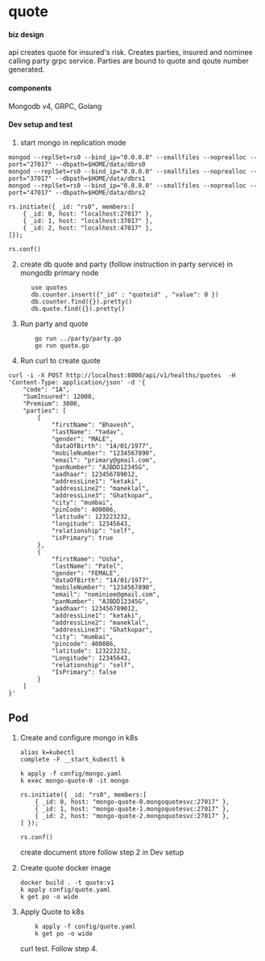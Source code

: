 # quote

#### biz design

api creates quote for insured's risk. Creates parties, insured and nominee calling party grpc service. Parties are bound to quote and qoute number generated.

#### components

Mongodb v4, GRPC, Golang

#### Dev setup and test

1. start mongo in replication mode
```
mongod --replSet=rs0 --bind_ip="0.0.0.0" --smallfiles --noprealloc --port="27017" --dbpath=$HOME/data/dbrs0
mongod --replSet=rs0 --bind_ip="0.0.0.0" --smallfiles --noprealloc --port="37017" --dbpath=$HOME/data/dbrs1
mongod --replSet=rs0 --bind_ip="0.0.0.0" --smallfiles --noprealloc --port="47017" --dbpath=$HOME/data/dbrs2

rs.initiate({ _id: "rs0", members:[ 
    { _id: 0, host: "localhost:27017" },
    { _id: 1, host: "localhost:37017" },
    { _id: 2, host: "localhost:47017" },
]});

rs.conf()
```

2. create db quote and party (follow instruction in party service) in mongodb primary node
    ```
       use quotes
       db.counter.insert({"_id" : "quoteid" , "value": 0 })
       db.counter.find({}).pretty()
       db.quote.find({}).pretty()
    ```
3. Run party and quote
   ```
       go run ../party/party.go
       go run quote.go
   ```

4. Run curl to create quote

```
curl -i -X POST http://localhost:8000/api/v1/healths/quotes  -H 'Content-Type: application/json' -d '{
    "code": "1A",
    "SumInsured": 12000,
    "Premium": 3000,
    "parties": [
        {
            "firstName": "Bhavesh",
            "lastName": "Yadav",
            "gender": "MALE",
            "dataOfBirth": "14/01/1977",
            "mobileNumber": "1234567890",
            "email": "primary@gmail.com",
            "panNumber": "AJBDD12345G",
            "aadhaar": 123456789012,
            "addressLine1": "ketaki",
            "addressLine2": "maneklal",
            "addressLine3": "Ghatkopar",
            "city": "mumbai",
            "pinCode": 400086,
            "latitude": 123223232,
            "longitude": 12345643,
            "relationship": "self",
            "isPrimary": true
        },
        {
            "firstName": "Usha",
            "lastName": "Patel",
            "gender": "FEMALE",
            "dataOfBirth": "14/01/1977",
            "mobileNumber": "1234567890",
            "email": "nominiee@gmail.com",
            "panNumber": "AJBDD12345G",
            "aadhaar": 123456789012,
            "addressLine1": "ketaki",
            "addressLine2": "maneklal",
            "addressLine3": "Ghatkopar",
            "city": "mumbai",
            "pincode": 400086,
            "latitude": 123223232,
            "Longitude": 12345643,
            "relationship": "self",
            "IsPrimary": false
        }
    ]
}'
```
## Pod 

1. Create and configure mongo in k8s
 
    ```
    alias k=kubectl
    complete -F __start_kubectl k

    k apply -f config/mongo.yaml
    k exec mongo-quote-0 -it mongo

    rs.initiate({ _id: "rs0", members:[ 
        { _id: 0, host: "mongo-quote-0.mongoquotesvc:27017" },
        { _id: 1, host: "mongo-quote-1.mongoquotesvc:27017" },
        { _id: 2, host: "mongo-quote-2.mongoquotesvc:27017" },
    ] });

    rs.conf()
    ```

    create document store follow step 2 in Dev setup 

2. Create quote docker image
    
    ```
    docker build . -t quote:v1
    k apply config/quote.yaml
    k get po -o wide
    ```

3.  Apply Quote to k8s

    ```
        k apply -f config/quote.yaml
        k get po -o wide 
    ```    

    curl test. Follow step 4.
